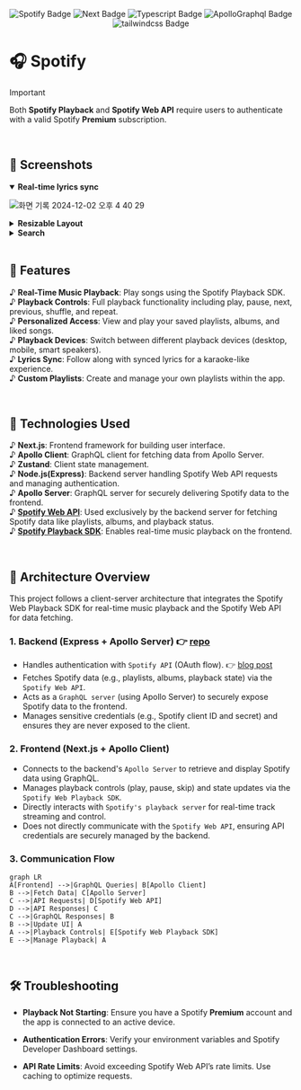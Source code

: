 <p align="center">

<img src="https://img.shields.io/badge/Spotify-1ED760?style=for-the-badge&logo=spotify&logoColor=white" alt="Spotify Badge">
<img src="https://img.shields.io/badge/Next-000000?style=for-the-badge&logo=Next.js&logoColor=white" alt="Next Badge">
<img src="https://img.shields.io/badge/typescript-%23007ACC.svg?style=for-the-badge&logo=typescript&logoColor=white" alt="Typescript Badge">
<img src="https://img.shields.io/badge/apollographql-311C87?style=for-the-badge&logo=apollographql&logoColor=white" alt="ApolloGraphql Badge">
<img src="https://img.shields.io/badge/tailwindcss-06B6D4?style=for-the-badge&logo=tailwindcss&logoColor=white" alt="tailwindcss Badge">

</p>

# 🎧 Spotify

> [!IMPORTANT]  
> Both **Spotify Playback** and **Spotify Web API** require users to authenticate with a valid Spotify **Premium** subscription.

<br />

## 📸 Screenshots
<details open>
  <summary><b>Real-time lyrics sync</b></summary>
    
  ![화면 기록 2024-12-02 오후 4 40 29](https://github.com/user-attachments/assets/9e26b864-1774-4381-90f4-797513120321)   
  
</details>

<details>
  <summary><b>Resizable Layout</b></summary>
    
 ![화면 기록 2024-12-07 오전 3 42 20](https://github.com/user-attachments/assets/590b69ce-1bbc-412b-9170-3f6b3f6993c0)
  
</details>

<details>
  <summary><b>Search</b></summary>
    
 ![화면 기록 2024-12-07 오전 3 20 56](https://github.com/user-attachments/assets/3a670915-0931-4395-8eb7-fed42fb5b3be)
  
</details>

    


<br />

## 🎹 Features

♪ **Real-Time Music Playback**: Play songs using the Spotify Playback SDK.  
♪ **Playback Controls**: Full playback functionality including play, pause, next, previous, shuffle, and repeat.  
♪ **Personalized Access**: View and play your saved playlists, albums, and liked songs.  
♪ **Playback Devices**: Switch between different playback devices (desktop, mobile, smart speakers).  
♪ **Lyrics Sync**: Follow along with synced lyrics for a karaoke-like experience.   
♪ **Custom Playlists**: Create and manage your own playlists within the app.

<br />

## 🎸 Technologies Used

♪ **Next.js**: Frontend framework for building user interface.  
♪ **Apollo Client**: GraphQL client for fetching data from Apollo Server.  
♪ **Zustand**: Client state management.  
♪ **Node.js(Express)**: Backend server handling Spotify Web API requests and managing authentication.  
♪ **Apollo Server**: GraphQL server for securely delivering Spotify data to the frontend.  
♪ [**Spotify Web API**](https://developer.spotify.com/documentation/web-api): Used exclusively by the backend server for fetching Spotify data like playlists, albums, and playback status.  
♪ [**Spotify Playback SDK**](https://developer.spotify.com/documentation/web-playback-sdk): Enables real-time music playback on the frontend.

<br />

## 🥁 Architecture Overview

This project follows a client-server architecture that integrates the Spotify Web Playback SDK for real-time music playback and the Spotify Web API for data fetching.

### 1. Backend (Express + Apollo Server) 👉 [repo](https://github.com/hwanheejung/Spotify-LT-Server)

- Handles authentication with `Spotify API` (OAuth flow). 👉 [blog post](https://hwanheejung.tistory.com/65)
- Fetches Spotify data (e.g., playlists, albums, playback state) via the `Spotify Web API`.
- Acts as a `GraphQL server` (using Apollo Server) to securely expose Spotify data to the frontend.
- Manages sensitive credentials (e.g., Spotify client ID and secret) and ensures they are never exposed to the client.

### 2. Frontend (Next.js + Apollo Client)

- Connects to the backend's `Apollo Server` to retrieve and display Spotify data using GraphQL.
- Manages playback controls (play, pause, skip) and state updates via the `Spotify Web Playback SDK`.
- Directly interacts with `Spotify's playback server` for real-time track streaming and control.
- Does not directly communicate with the `Spotify Web API`, ensuring API credentials are securely managed by the backend.

### 3. Communication Flow

```mermaid
graph LR
A[Frontend] -->|GraphQL Queries| B[Apollo Client]
B -->|Fetch Data| C[Apollo Server]
C -->|API Requests| D[Spotify Web API]
D -->|API Responses| C
C -->|GraphQL Responses| B
B -->|Update UI| A
A -->|Playback Controls| E[Spotify Web Playback SDK]
E -->|Manage Playback| A
```

<br />

## 🛠️ Troubleshooting

- **Playback Not Starting**: Ensure you have a Spotify **Premium** account and the app is connected to an active device.

- **Authentication Errors**: Verify your environment variables and Spotify Developer Dashboard settings.

- **API Rate Limits**: Avoid exceeding Spotify Web API’s rate limits. Use caching to optimize requests.
